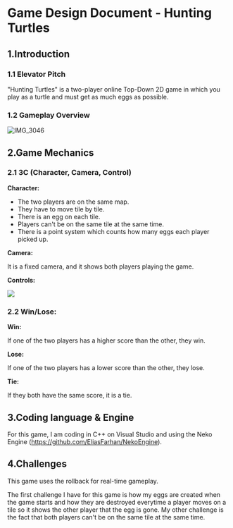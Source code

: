 # Game Design Document - Hunting Turtles
## 1.Introduction
### 1.1 Elevator Pitch
"Hunting Turtles" is a two-player online Top-Down 2D game in which you play as a turtle and must get as much eggs as possible.
### 1.2 Gameplay Overview

![IMG_3046](https://user-images.githubusercontent.com/55788730/97707557-bef50c80-1ab7-11eb-9788-2dfc35017084.jpg)

## 2.Game Mechanics
### 2.1 3C (Character, Camera, Control)
**Character:**
- The two players are on the same map.
- They have to move tile by tile.
- There is an egg on each tile.
- Players can't be on the same tile at the same time.
- There is a point system which counts how many eggs each player picked up.

**Camera:**

It is a fixed camera, and it shows both players playing the game.

**Controls:**

![](https://eleonoradps.github.io/GDDNetwork/NetworkGameplayOverview.PNG)

### 2.2 Win/Lose:
**Win:**

If one of the two players has a higher score than the other, they win.

**Lose:**

If one of the two players has a lower score than the other, they lose.

**Tie:**

If they both have the same score, it is a tie.

## 3.Coding language & Engine
For this game, I am coding in C++ on Visual Studio and using the Neko Engine (https://github.com/EliasFarhan/NekoEngine).
## 4.Challenges
This game uses the rollback for real-time gameplay.

The first challenge I have for this game is how my eggs are created when the game starts and how they are destroyed everytime a player moves on a tile so it shows the other player that the egg is gone. My other challenge is the fact that both players can't be on the same tile at the same time.




